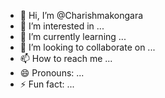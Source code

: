 - 👋 Hi, I’m @Charishmakongara
- 👀 I’m interested in ...
- 🌱 I’m currently learning ...
- 💞️ I’m looking to collaborate on ...
- 📫 How to reach me ...
- 😄 Pronouns: ...
- ⚡ Fun fact: ...

<!---
Charishmakongara/Charishmakongara is a ✨ special ✨ repository because its `README.md` (this file) appears on your GitHub profile.
You can click the Preview link to take a look at your changes.
--->
